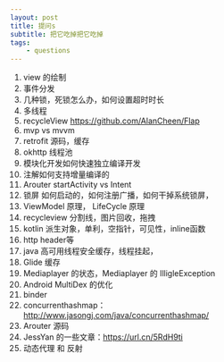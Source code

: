 ```yaml
---
layout: post
title: 提问s
subtitle: 把它吃掉把它吃掉
tags:
    - questions
---
```




1. view 的绘制
2. 事件分发
3. 几种锁，死锁怎么办，如何设置超时时长
4. 多线程
5. recycleView  https://github.com/AlanCheen/Flap
6. mvp vs mvvm
7. retrofit 源码，缓存
8. okhttp 线程池
9. 模块化开发如何快速独立编译开发
10. 注解如何支持增量编译的
11. Arouter startActivity vs Intent
12. 锁屏 如何启动的，如何注册广播，如何干掉系统锁屏，
13. ViewModel 原理， LifeCycle 原理
14. recycleview 分割线，图片回收，拖拽
15. kotlin 派生对象，单利，空指针，可见性，inline函数
16. http header等
17. java 高可用线程安全缓存，线程挂起，
18. Glide 缓存
19. Mediaplayer 的状态，Mediaplayer 的 IlligleException
20. Android MultiDex 的优化
21. binder
22. concurrenthashmap： http://www.jasongj.com/java/concurrenthashmap/
23. Arouter 源码
24. JessYan 的一些文章：https://url.cn/5RdH9ti
25. 动态代理 和 反射